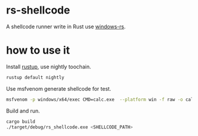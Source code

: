 # rs-shellcode

A shellcode runner write in Rust use [windows-rs](https://github.com/microsoft/windows-rs).


# how to use it

Install [rustup](https://rustup.rs/), use nightly toochain.

```sh
rustup default nightly
```

Use msfvenom generate shellcode for test.

```sh
msfvenom -p windows/x64/exec CMD=calc.exe  --platform win -f raw -o calc64.raw
```

Build and run.

```sh
cargo build
./target/debug/rs_shellcode.exe <SHELLCODE_PATH>
```